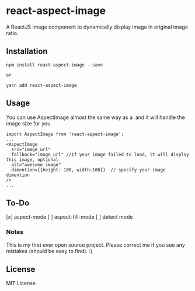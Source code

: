 # react-aspect-image

A ReactJS image component to dynamically display image in original image ratio.

## Installation

```
npm install react-aspect-image --save

or

yarn add react-aspect-image
```


## Usage

You can use AspectImage almost the same way as a <img> and it will handle the image size for you.

```
import AspectImage from 'react-aspect-image';
...
<AspectImage
  src="image_url"
  fallback="image_url" //If your image failed to load, it will display this image, optional
  alt="awesome image"
  dimention={{height: 100, width:100}}  // specify your image dimention
/>
...
```

## To-Do

[x] aspect-mode
[ ] aspect-fill-mode
[ ] detect mode



### Notes

This is my first ever open source project. Please correct me if you see any mistakes (should be easy to find). :)

## License

MIT License

